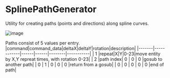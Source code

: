# SplinePathGenerator
 Utility for creating paths (points and directions) along spline curves.

![image](https://github.com/reltham/SplinePathGenerator/assets/3689101/9a5dbaa1-a0e9-4b55-a562-0e3d55b08d00)

 Paths consist of 5 values per entry.
|command|command_data|deltaX|deltaY|rotation|description|
|-------|------------|------|------|--------|-----------|
| 1 |repeat|X|Y|0-23|move entity by X,Y repreat times, with rotation 0-23|
| 2 |path index| 0 | 0 | 0 |gosub to another path|
| 0 | 1 | 0 | 0 | 0 |return from a gosub|
| 0 | 0 | 0 | 0 | 0 |end of path|

